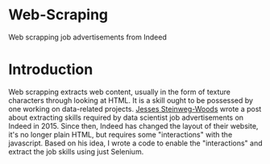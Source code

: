 # Web-Scraping
Web scrapping job advertisements from Indeed

# Introduction
Web scrapping extracts web content, usually in the form of texture characters through looking at HTML. 
It is a skill ought to be possessed by one working on data-related projects. 
[Jesses Steinweg-Woods](https://jessesw.com/Data-Science-Skills/) wrote a post about extracting skills required by data scientist job advertisements on Indeed in 2015. 
Since then, Indeed has changed the layout of their website, it's no longer plain HTML, but requires some \"interactions\" with the javascript. 
Based on his idea, I wrote a code to enable the \"interactions\" and extract the job skills using just Selenium.
